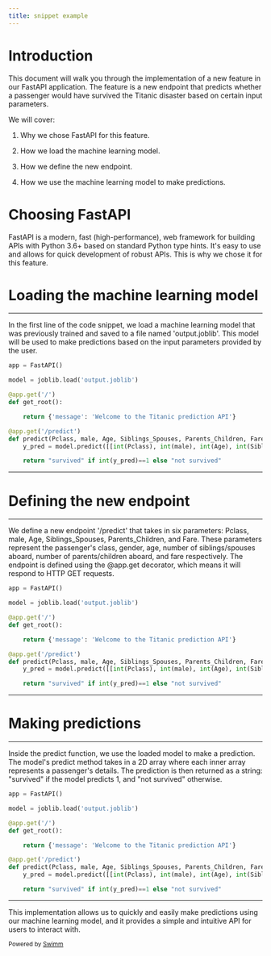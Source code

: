 ```yaml
---
title: snippet example
---
```

# Introduction

This document will walk you through the implementation of a new feature in our FastAPI application. The feature is a new endpoint that predicts whether a passenger would have survived the Titanic disaster based on certain input parameters.

We will cover:

1. Why we chose FastAPI for this feature.


1. How we load the machine learning model.


1. How we define the new endpoint.


1. How we use the machine learning model to make predictions.

# Choosing FastAPI

FastAPI is a modern, fast (high-performance), web framework for building APIs with Python 3.6+ based on standard Python type hints. It's easy to use and allows for quick development of robust APIs. This is why we chose it for this feature.

# Loading the machine learning model

<SwmSnippet path="/app/main.py" line="4">

---

In the first line of the code snippet, we load a machine learning model that was previously trained and saved to a file named 'output.joblib'. This model will be used to make predictions based on the input parameters provided by the user.

```python
app = FastAPI()

model = joblib.load('output.joblib')

@app.get('/')
def get_root():

	return {'message': 'Welcome to the Titanic prediction API'}

@app.get('/predict')
def predict(Pclass, male, Age, Siblings_Spouses, Parents_Children, Fare):
	y_pred = model.predict([[int(Pclass), int(male), int(Age), int(Siblings_Spouses), int(Parents_Children), int(Fare)]])[0]

	return "survived" if int(y_pred)==1 else "not survived"
```

---

</SwmSnippet>

# Defining the new endpoint

<SwmSnippet path="/app/main.py" line="4">

---

We define a new endpoint '/predict' that takes in six parameters: Pclass, male, Age, Siblings_Spouses, Parents_Children, and Fare. These parameters represent the passenger's class, gender, age, number of siblings/spouses aboard, number of parents/children aboard, and fare respectively. The endpoint is defined using the @app.get decorator, which means it will respond to HTTP GET requests.

```python
app = FastAPI()

model = joblib.load('output.joblib')

@app.get('/')
def get_root():

	return {'message': 'Welcome to the Titanic prediction API'}

@app.get('/predict')
def predict(Pclass, male, Age, Siblings_Spouses, Parents_Children, Fare):
	y_pred = model.predict([[int(Pclass), int(male), int(Age), int(Siblings_Spouses), int(Parents_Children), int(Fare)]])[0]

	return "survived" if int(y_pred)==1 else "not survived"
```

---

</SwmSnippet>

# Making predictions

<SwmSnippet path="/app/main.py" line="4">

---

Inside the predict function, we use the loaded model to make a prediction. The model's predict method takes in a 2D array where each inner array represents a passenger's details. The prediction is then returned as a string: "survived" if the model predicts 1, and "not survived" otherwise.

```python
app = FastAPI()

model = joblib.load('output.joblib')

@app.get('/')
def get_root():

	return {'message': 'Welcome to the Titanic prediction API'}

@app.get('/predict')
def predict(Pclass, male, Age, Siblings_Spouses, Parents_Children, Fare):
	y_pred = model.predict([[int(Pclass), int(male), int(Age), int(Siblings_Spouses), int(Parents_Children), int(Fare)]])[0]

	return "survived" if int(y_pred)==1 else "not survived"
```

---

</SwmSnippet>

This implementation allows us to quickly and easily make predictions using our machine learning model, and it provides a simple and intuitive API for users to interact with.

<SwmMeta version="3.0.0" repo-id="Z2l0aHViJTNBJTNBVGl0YW5pY19NYWNoaW5lX0xlYXJuaW5nX2Zyb21fRGlzYXN0ZXIlM0ElM0FBbWlyYW5Hb3phbGlzaHZpbGk=" repo-name="Titanic_Machine_Learning_from_Disaster"><sup>Powered by [Swimm](https://app.swimm.io/)</sup></SwmMeta>
